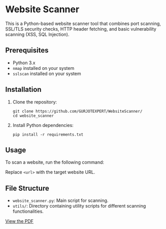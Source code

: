# Website Scanner

This is a Python-based website scanner tool that combines port scanning, SSL/TLS security checks, HTTP header fetching, and basic vulnerability scanning (XSS, SQL Injection).

## Prerequisites

- Python 3.x
- `nmap` installed on your system
- `sslscan` installed on your system

## Installation

1. Clone the repository:
    ```
    git clone https://github.com/GURJOTEXPERT/WebsiteScanner/
    cd website_scanner
    ```

2. Install Python dependencies:
    ```
    pip install -r requirements.txt
    ```

## Usage

To scan a website, run the following command:


Replace `<url>` with the target website URL.

## File Structure

- `website_scanner.py`: Main script for scanning.
- `utils/`: Directory containing utility scripts for different scanning functionalities.

[View the PDF](https://github.com/GURJOTEXPERT/WebsiteScanner/blob/main/Website%20Scanner%20Tool%20Documentation.pdf)
